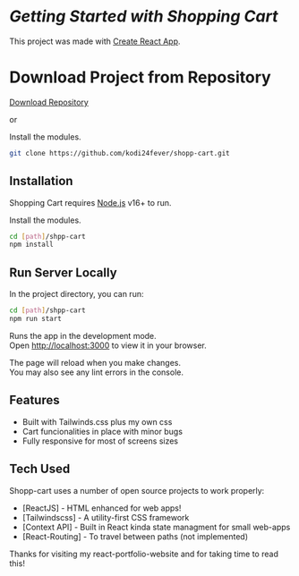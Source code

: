 # _Getting Started with Shopping Cart_

This project was made with [Create React App](https://github.com/facebook/create-react-app).

# Download Project from Repository
[Download Repository](https://github.com/kodi24fever/shopp-cart.git)

or

Install the modules.
```sh
git clone https://github.com/kodi24fever/shopp-cart.git
```

## Installation

Shopping Cart requires [Node.js](https://nodejs.org/) v16+ to run.

Install the modules.
```sh
cd [path]/shpp-cart
npm install
```

## Run Server Locally
In the project directory, you can run:
```sh
cd [path]/shpp-cart
npm run start
```
Runs the app in the development mode.\
Open [http://localhost:3000](http://localhost:3000) to view it in your browser.

The page will reload when you make changes.\
You may also see any lint errors in the console.

## Features

- Built with Tailwinds.css plus my own css
- Cart funcionalities in place with minor bugs
- Fully responsive for most of screens sizes

## Tech Used

Shopp-cart uses a number of open source projects to work properly:

- [ReactJS] - HTML enhanced for web apps!
- [Tailwindscss] - A utility-first CSS framework
- [Context API] - Built in React kinda state managment for small web-apps
- [React-Routing] - To travel between paths (not implemented)

Thanks for visiting my react-portfolio-website and for taking time to read this!